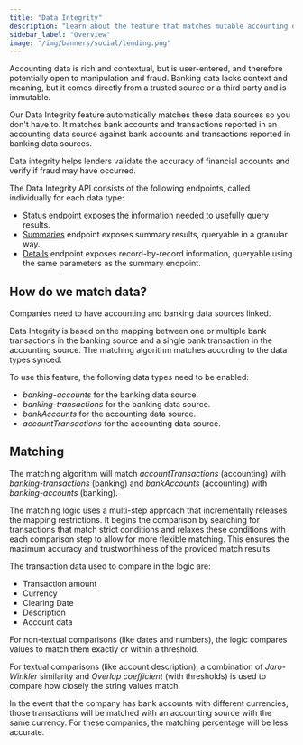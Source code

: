 ```yaml
---
title: "Data Integrity"
description: "Learn about the feature that matches mutable accounting data with immutable banking data to increase confidence in financial data"
sidebar_label: "Overview"
image: "/img/banners/social/lending.png"
---
```


Accounting data is rich and contextual, but is user-entered, and therefore potentially open to manipulation and fraud. Banking data lacks context and meaning, but it comes directly from a trusted source or a third party and is immutable.

Our Data Integrity feature automatically matches these data sources so you don't have to. It matches bank accounts and transactions reported in an accounting data source against bank accounts and transactions reported in banking data sources.

Data integrity helps lenders validate the accuracy of financial accounts and verify if fraud may have occurred.

The Data Integrity API consists of the following endpoints, called individually for each data type:

- [Status](/lending-api#/operations/get-data-integrity-status) endpoint exposes the information needed to usefully query results.
- [Summaries](/lending-api#/operations/get-data-integrity-summaries) endpoint exposes summary results, queryable in a granular way.
- [Details](/lending-api#/operations/list-data-integrity-details) endpoint exposes record-by-record information, queryable using the same parameters as the summary endpoint.

## How do we match data?

Companies need to have accounting and banking data sources linked.

Data Integrity is based on the mapping between one or multiple bank transactions in the banking source and a single bank transaction in the accounting source. The matching algorithm matches according to the data types synced.

To use this feature, the following data types need to be enabled:

- _banking-accounts_ for the banking data source.
- _banking-transactions_ for the banking data source.
- _bankAccounts_ for the accounting data source.
- _accountTransactions_ for the accounting data source.

## Matching

The matching algorithm will match _accountTransactions_ (accounting) with _banking-transactions_ (banking) and _bankAccounts_ (accounting) with _banking-accounts_ (banking).

The matching logic uses a multi-step approach that incrementally releases the mapping restrictions. It begins the comparison by searching for transactions that match strict conditions and relaxes these conditions with each comparison step to allow for more flexible matching. This ensures the maximum accuracy and trustworthiness of the provided match results.

The transaction data used to compare in the logic are:

- Transaction amount
- Currency
- Clearing Date
- Description
- Account data

For non-textual comparisons (like dates and numbers), the logic compares values to match them exactly or within a threshold.

For textual comparisons (like account description), a combination of _Jaro-Winkler_ similarity and _Overlap coefficient_ (with thresholds) is used to compare how closely the string values match.

In the event that the company has bank accounts with different currencies, those transactions will be matched with an accounting source with the same currency. For these companies, the matching percentage will be less accurate. 
